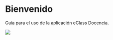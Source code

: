 # Bienvenido

Guía para el uso de la aplicación eClass Docencia.

<!-- [<img src="img/appstore.png" width="140"/>](https://itunes.apple.com/cl/app/eclass-docente/id1375058749?l=en&mt=8)
[<img src="img/playstore.png" width="140"/>](https://play.google.com/store/apps/details?id=com.eclass.docente) -->

<img src="./images/img-welcome.jpg" />
